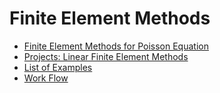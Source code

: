 # Finite Element Methods

- [Finite Element Methods for Poisson Equation](femdoc.html)
- [Projects: Linear Finite Element Methods](../project/projectFEM.html)
- [List of Examples](femexamplelist.html)
- [Work Flow](femworkflow.html)
